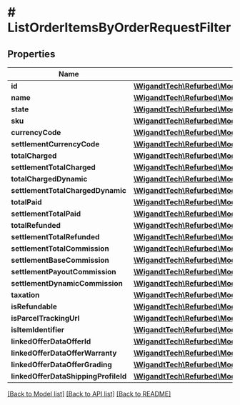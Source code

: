 # # ListOrderItemsByOrderRequestFilter

## Properties

Name | Type | Description | Notes
------------ | ------------- | ------------- | -------------
**id** | [**\WigandtTech\Refurbed\Model\Int64Filter**](Int64Filter.md) |  | [optional]
**name** | [**\WigandtTech\Refurbed\Model\ListOrderItemsByOrderRequestFilterOrderItemNameFilter**](ListOrderItemsByOrderRequestFilterOrderItemNameFilter.md) |  | [optional]
**state** | [**\WigandtTech\Refurbed\Model\OrderItemStateFilter**](OrderItemStateFilter.md) |  | [optional]
**sku** | [**\WigandtTech\Refurbed\Model\OfferSKUFilter**](OfferSKUFilter.md) |  | [optional]
**currencyCode** | [**\WigandtTech\Refurbed\Model\CurrencyCodeFilter**](CurrencyCodeFilter.md) |  | [optional]
**settlementCurrencyCode** | [**\WigandtTech\Refurbed\Model\CurrencyCodeFilter**](CurrencyCodeFilter.md) |  | [optional]
**totalCharged** | [**\WigandtTech\Refurbed\Model\NumericRangeFilter**](NumericRangeFilter.md) |  | [optional]
**settlementTotalCharged** | [**\WigandtTech\Refurbed\Model\NumericRangeFilter**](NumericRangeFilter.md) |  | [optional]
**totalChargedDynamic** | [**\WigandtTech\Refurbed\Model\NumericRangeFilter**](NumericRangeFilter.md) |  | [optional]
**settlementTotalChargedDynamic** | [**\WigandtTech\Refurbed\Model\NumericRangeFilter**](NumericRangeFilter.md) |  | [optional]
**totalPaid** | [**\WigandtTech\Refurbed\Model\NumericRangeFilter**](NumericRangeFilter.md) |  | [optional]
**settlementTotalPaid** | [**\WigandtTech\Refurbed\Model\NumericRangeFilter**](NumericRangeFilter.md) |  | [optional]
**totalRefunded** | [**\WigandtTech\Refurbed\Model\NumericRangeFilter**](NumericRangeFilter.md) |  | [optional]
**settlementTotalRefunded** | [**\WigandtTech\Refurbed\Model\NumericRangeFilter**](NumericRangeFilter.md) |  | [optional]
**settlementTotalCommission** | [**\WigandtTech\Refurbed\Model\NumericRangeFilter**](NumericRangeFilter.md) |  | [optional]
**settlementBaseCommission** | [**\WigandtTech\Refurbed\Model\NumericRangeFilter**](NumericRangeFilter.md) |  | [optional]
**settlementPayoutCommission** | [**\WigandtTech\Refurbed\Model\NumericRangeFilter**](NumericRangeFilter.md) |  | [optional]
**settlementDynamicCommission** | [**\WigandtTech\Refurbed\Model\NumericRangeFilter**](NumericRangeFilter.md) |  | [optional]
**taxation** | [**\WigandtTech\Refurbed\Model\OrderItemTaxationFilter**](OrderItemTaxationFilter.md) |  | [optional]
**isRefundable** | [**\WigandtTech\Refurbed\Model\BoolFilter**](BoolFilter.md) |  | [optional]
**isParcelTrackingUrl** | [**\WigandtTech\Refurbed\Model\BoolFilter**](BoolFilter.md) |  | [optional]
**isItemIdentifier** | [**\WigandtTech\Refurbed\Model\BoolFilter**](BoolFilter.md) |  | [optional]
**linkedOfferDataOfferId** | [**\WigandtTech\Refurbed\Model\Int64Filter**](Int64Filter.md) |  | [optional]
**linkedOfferDataOfferWarranty** | [**\WigandtTech\Refurbed\Model\OfferWarrantyFilter**](OfferWarrantyFilter.md) |  | [optional]
**linkedOfferDataOfferGrading** | [**\WigandtTech\Refurbed\Model\OfferGradingFilter**](OfferGradingFilter.md) |  | [optional]
**linkedOfferDataShippingProfileId** | [**\WigandtTech\Refurbed\Model\Int64Filter**](Int64Filter.md) |  | [optional]

[[Back to Model list]](../../README.md#models) [[Back to API list]](../../README.md#endpoints) [[Back to README]](../../README.md)
